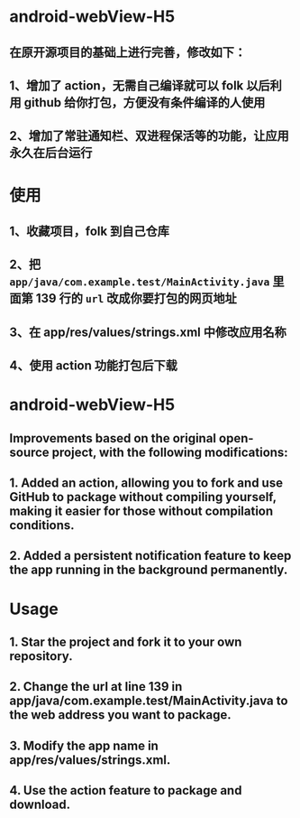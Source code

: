 # android-webView-H5

## 在原开源项目的基础上进行完善，修改如下：
## 1、增加了 action，无需自己编译就可以 folk 以后利用 github 给你打包，方便没有条件编译的人使用
## 2、增加了常驻通知栏、双进程保活等的功能，让应用永久在后台运行

# 使用

## 1、收藏项目，folk 到自己仓库
## 2、把 `app/java/com.example.test/MainActivity.java` 里面第 139 行的 `url` 改成你要打包的网页地址
## 3、在 app/res/values/strings.xml 中修改应用名称
## 4、使用 action 功能打包后下载




# android-webView-H5
## Improvements based on the original open-source project, with the following modifications:
## 1. Added an action, allowing you to fork and use GitHub to package without compiling yourself, making it easier for those without compilation conditions.
## 2. Added a persistent notification feature to keep the app running in the background permanently.
# Usage
## 1. Star the project and fork it to your own repository.
## 2. Change the url at line 139 in app/java/com.example.test/MainActivity.java to the web address you want to package.
## 3. Modify the app name in app/res/values/strings.xml.
## 4. Use the action feature to package and download.
